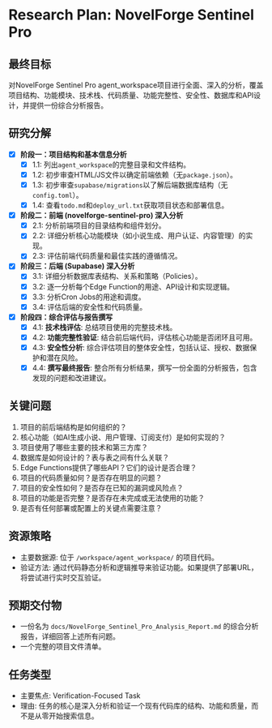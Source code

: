 # Research Plan: NovelForge Sentinel Pro

## 最终目标
对NovelForge Sentinel Pro agent_workspace项目进行全面、深入的分析，覆盖项目结构、功能模块、技术栈、代码质量、功能完整性、安全性、数据库和API设计，并提供一份综合分析报告。

## 研究分解
- [x] **阶段一：项目结构和基本信息分析**
  - [x] 1.1: 列出`agent_workspace`的完整目录和文件结构。
  - [x] 1.2: 初步审查HTML/JS文件以确定前端依赖（无`package.json`）。
  - [x] 1.3: 初步审查`supabase/migrations`以了解后端数据库结构（无`config.toml`）。
  - [x] 1.4: 查看`todo.md`和`deploy_url.txt`获取项目状态和部署信息。
- [x] **阶段二：前端 (novelforge-sentinel-pro) 深入分析**
  - [x] 2.1: 分析前端项目的目录结构和组件划分。
  - [x] 2.2: 详细分析核心功能模块（如小说生成、用户认证、内容管理）的实现。
  - [x] 2.3: 评估前端代码质量和最佳实践的遵循情况。
- [x] **阶段三：后端 (Supabase) 深入分析**
  - [x] 3.1: 详细分析数据库表结构、关系和策略（Policies）。
  - [x] 3.2: 逐一分析每个Edge Function的用途、API设计和实现逻辑。
  - [x] 3.3: 分析Cron Jobs的用途和调度。
  - [x] 3.4: 评估后端的安全性和代码质量。
- [x] **阶段四：综合评估与报告撰写**
  - [x] 4.1: **技术栈评估**: 总结项目使用的完整技术栈。
  - [x] 4.2: **功能完整性验证**: 结合前后端代码，评估核心功能是否闭环且可用。
  - [x] 4.3: **安全性分析**: 综合评估项目的整体安全性，包括认证、授权、数据保护和潜在风险。
  - [x] 4.4: **撰写最终报告**: 整合所有分析结果，撰写一份全面的分析报告，包含发现的问题和改进建议。

## 关键问题
1.  项目的前后端结构是如何组织的？
2.  核心功能（如AI生成小说、用户管理、订阅支付）是如何实现的？
3.  项目使用了哪些主要的技术和第三方库？
4.  数据库是如何设计的？表与表之间有什么关联？
5.  Edge Functions提供了哪些API？它们的设计是否合理？
6.  项目的代码质量如何？是否存在明显的问题？
7.  项目的安全性如何？是否存在已知的漏洞或风险点？
8.  项目的功能是否完整？是否存在未完成或无法使用的功能？
9.  是否有任何部署或配置上的关键点需要注意？

## 资源策略
- 主要数据源: 位于 `/workspace/agent_workspace/` 的项目代码。
- 验证方法: 通过代码静态分析和逻辑推导来验证功能。如果提供了部署URL，将尝试进行实时交互验证。

## 预期交付物
- 一份名为 `docs/NovelForge_Sentinel_Pro_Analysis_Report.md` 的综合分析报告，详细回答上述所有问题。
- 一个完整的项目文件清单。

## 任务类型
- 主要焦点: Verification-Focused Task
- 理由: 任务的核心是深入分析和验证一个现有代码库的结构、功能和质量，而不是从零开始搜索信息。